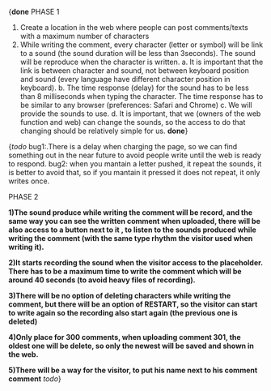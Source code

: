 {**done**
PHASE 1
1. Create a location in the web where people can post comments/texts with a maximum number of characters
2. While writing the comment, every character (letter or symbol) will be link to a sound (the sound duration will be less than 3seconds). The sound will be reproduce when the character is written.
a. It is important that the link is between character and sound, not between keyboard position and sound (every language have different character position in keyboard).
b. The time response (delay) for the sound has to be less than 8 milliseconds when typing the character. The time response has to be similar to any browser (preferences: Safari and Chrome)
c. We will provide the sounds to use.
d. It is important, that we (owners of the web function and web) can change the sounds, so the access to do that changing should be relatively simple for us.
**done**}

{*todo*
bug1:.There is a delay when charging the page, so we can find something out in the near future to avoid people write until the web is ready to respond.
bug2: when you mantain a letter pushed, it repeat the sounds, it is better to avoid that, so if you mantain it pressed it does not repeat, it only writes once.

PHASE 2

**1)The sound produce while writing the comment will be record, and the same way you can see the written comment when uploaded, there will be also access to a button next to it , to listen to the sounds produced while writing the comment (with the same type rhythm the visitor used when writing it).**

**2)It starts recording the sound when the visitor access to the placeholder. There has to be a maximum time to write the comment which will be around 40 seconds (to avoid heavy files of recording).**

**3)There will be no option of deleting characters while writing the comment, but there will be an option of RESTART, so the visitor can start to write again so the recording also start again (the previous one is deleted)**

**4)Only place for 300 comments, when uploading comment 301, the oldest one will be delete, so only the newest will be saved and shown in the web.**

**5)There will be a way for the visitor, to put his name next to his comment comment**
*todo*}